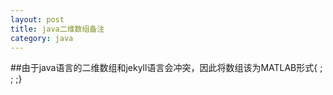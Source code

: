 ```yaml
---
layout: post
title: java二维数组备注
category: java
---
```

##由于java语言的二维数组和jekyll语言会冲突，因此将数组该为MATLAB形式{ ; ; ;}
